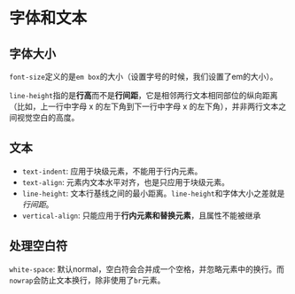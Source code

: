 字体和文本
======

## 字体大小

`font-size`定义的是`em box`的大小（设置字号的时候，我们设置了em的大小）。

`line-height`指的是**行高**而不是**行间距**，它是相邻两行文本相同部位的纵向距离（比如，上一行中字母 x 的左下角到下一行中字母 x 的左下角），并非两行文本之间视觉空白的高度。

## 文本

* `text-indent`: 应用于块级元素，不能用于行内元素。
* `text-align`: 元素内文本水平对齐，也是只应用于块级元素。
* `line-height`: 文本行基线之间的最小距离。`line-height`和字体大小之差就是*行间距*。
* `vertical-align`: 只能应用于**行内元素和替换元素**，且属性不能被继承

## 处理空白符

`white-space`: 默认normal，空白符会合并成一个空格，并忽略元素中的换行。而`nowrap`会防止文本换行，除非使用了`br`元素。